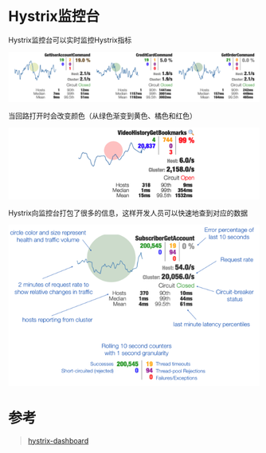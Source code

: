 # Hystrix监控台

Hystrix监控台可以实时监控Hystrix指标

![](../../screenshot/spring-cloud/hystrix-dashboard-single-row.png)

当回路打开时会改变颜色（从绿色渐变到黄色、橘色和红色）

![](../../screenshot/spring-cloud/dashboard-example-open-circuit-640.png)

Hystrix向监控台打包了很多的信息，这样开发人员可以快速地查到对应的数据

![](../../screenshot/spring-cloud/hystrix-dashboard-annoted-circuit-640.png)

# 参考

> [hystrix-dashboard](https://github.com/Netflix-Skunkworks/hystrix-dashboard/wiki)


